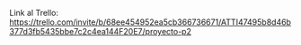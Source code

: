 Link al Trello: https://trello.com/invite/b/68ee454952ea5cb366736671/ATTI47495b8d46b377d3fb5435bbe7c2c4ea144F20E7/proyecto-p2
